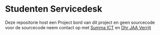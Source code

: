 # Studenten Servicedesk

Deze repositorie host een Project bord van dit project en geen sourcecode voor de sourcecode neem contact op met [Summa ICT](mailto:summa-ict@summacollege.nl) en [Dhr JAA Verrijt](mailto:contact@jverrijt.nl)
